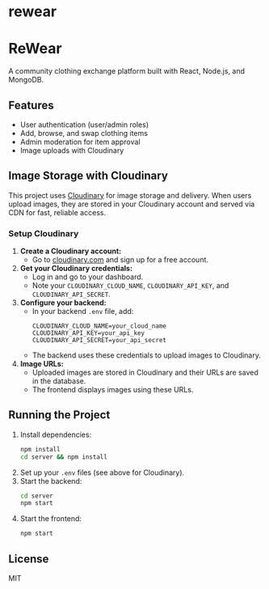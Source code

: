 # rewear
# ReWear

A community clothing exchange platform built with React, Node.js, and MongoDB.

## Features
- User authentication (user/admin roles)
- Add, browse, and swap clothing items
- Admin moderation for item approval
- Image uploads with Cloudinary

## Image Storage with Cloudinary

This project uses [Cloudinary](https://cloudinary.com/) for image storage and delivery. When users upload images, they are stored in your Cloudinary account and served via CDN for fast, reliable access.

### Setup Cloudinary
1. **Create a Cloudinary account:**
   - Go to [cloudinary.com](https://cloudinary.com/) and sign up for a free account.
2. **Get your Cloudinary credentials:**
   - Log in and go to your dashboard.
   - Note your `CLOUDINARY_CLOUD_NAME`, `CLOUDINARY_API_KEY`, and `CLOUDINARY_API_SECRET`.
3. **Configure your backend:**
   - In your backend `.env` file, add:
     ```env
     CLOUDINARY_CLOUD_NAME=your_cloud_name
     CLOUDINARY_API_KEY=your_api_key
     CLOUDINARY_API_SECRET=your_api_secret
     ```
   - The backend uses these credentials to upload images to Cloudinary.
4. **Image URLs:**
   - Uploaded images are stored in Cloudinary and their URLs are saved in the database.
   - The frontend displays images using these URLs.

## Running the Project
1. Install dependencies:
   ```bash
   npm install
   cd server && npm install
   ```
2. Set up your `.env` files (see above for Cloudinary).
3. Start the backend:
   ```bash
   cd server
   npm start
   ```
4. Start the frontend:
   ```bash
   npm start
   ```

## License
MIT 
